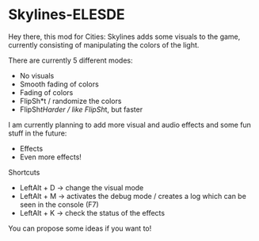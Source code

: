# Skylines-ELESDE
Hey there, this mod for Cities: Skylines adds some visuals to the game, currently consisting of manipulating the colors of the light. 

There are currently 5 different modes: 
* No visuals 
* Smooth fading of colors 
* Fading of colors 
* FlipSh*t / randomize the colors 
* FlipSh*tHarder / like FlipSh*t, but faster 

I am currently planning to add more visual and audio effects and some fun stuff in the future: 
* Effects 
* Even more effects! 

Shortcuts 
* LeftAlt + D -> change the visual mode 
* LeftAlt + M -> activates the debug mode / creates a log which can be seen in the console (F7) 
* LeftAlt + K -> check the status of the effects

You can propose some ideas if you want to!
